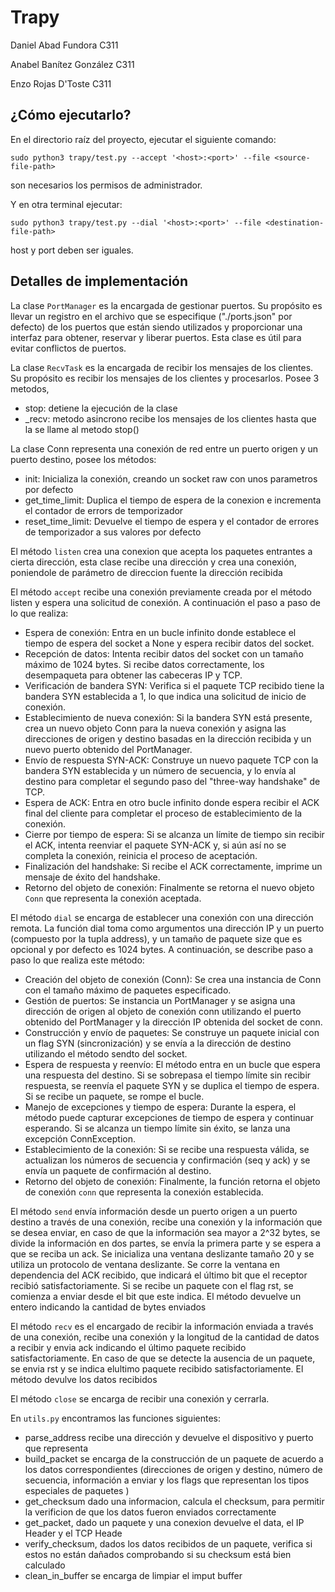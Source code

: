 # Trapy

Daniel Abad Fundora C311 

Anabel Banítez González C311 

Enzo Rojas D'Toste C311 

## ¿Cómo ejecutarlo?

En el directorio raíz del proyecto, ejecutar el siguiente comando:
```
sudo python3 trapy/test.py --accept '<host>:<port>' --file <source-file-path>
```
son necesarios los permisos de administrador.

Y en otra terminal ejecutar:
```
sudo python3 trapy/test.py --dial '<host>:<port>' --file <destination-file-path>
```
host y port deben ser iguales.

## Detalles de implementación

La clase ``PortManager`` es la encargada de gestionar puertos. Su propósito es llevar un registro en el archivo que se especifique ("./ports.json" por defecto) de los puertos que están siendo utilizados y proporcionar una interfaz para obtener, reservar y liberar puertos. Esta clase es útil para evitar conflictos de puertos.

La clase ``RecvTask`` es la encargada de recibir los mensajes de los clientes. Su propósito es recibir los mensajes de los clientes y procesarlos. Posee 3 metodos, 
    
- stop: detiene la ejecución de la clase
- _recv: metodo asincrono recibe los mensajes de los clientes hasta que la se llame al metodo stop()

La clase Conn representa una conexión de red entre un puerto origen y un puerto destino, posee los métodos:
      
-  init: Inicializa la conexión, creando un socket raw con unos parametros por defecto
-  get_time_limit: Duplica el tiempo de espera de la conexion e incrementa el contador de errors de temporizador
-  reset_time_limit: Devuelve el tiempo de espera y el contador de errores de temporizador a sus valores por defecto
 
El método ``listen`` crea una conexion que acepta los paquetes entrantes a cierta dirección, esta clase recibe una dirección y crea una conexión, poniendole de parámetro de direccion fuente la dirección recibida

El método ``accept`` recibe una conexión previamente creada por el método listen y espera una solicitud de conexión. A continuación el paso a paso de lo que realiza:

- Espera de conexión: Entra en un bucle infinito donde establece el tiempo de espera del socket a None y espera recibir datos del socket.
- Recepción de datos: Intenta recibir datos del socket con un tamaño máximo de 1024 bytes. Si recibe datos correctamente, los desempaqueta para obtener las cabeceras IP y TCP.
- Verificación de bandera SYN: Verifica si el paquete TCP recibido tiene la bandera SYN establecida a 1, lo que indica una solicitud de inicio de conexión.
- Establecimiento de nueva conexión: Si la bandera SYN está presente, crea un nuevo objeto Conn para la nueva conexión y asigna las direcciones de origen y destino basadas en la dirección recibida y un nuevo puerto obtenido del PortManager.
- Envío de respuesta SYN-ACK: Construye un nuevo paquete TCP con la bandera SYN establecida y un número de secuencia, y lo envía al destino para completar el segundo paso del "three-way handshake" de TCP.
- Espera de ACK: Entra en otro bucle infinito donde espera recibir el ACK final del cliente para completar el proceso de establecimiento de la conexión.
- Cierre por tiempo de espera: Si se alcanza un límite de tiempo sin recibir el ACK, intenta reenviar el paquete SYN-ACK y, si aún así no se completa la conexión, reinicia el proceso de aceptación.
- Finalización del handshake: Si recibe el ACK correctamente, imprime un mensaje de éxito del handshake.
- Retorno del objeto de conexión: Finalmente se retorna el nuevo objeto ``Conn`` que representa la conexión aceptada.

El método ``dial`` se encarga de establecer una conexión con una dirección remota. La función dial toma como argumentos una dirección IP y un puerto (compuesto por la tupla address), y un tamaño de paquete size que es opcional y por defecto es 1024 bytes. A continuación, se describe paso a paso lo que realiza este método:
-  Creación del objeto de conexión (Conn): Se crea una instancia de Conn con el tamaño máximo de paquetes especificado.
-  Gestión de puertos: Se instancia un PortManager y se asigna una dirección de origen al objeto de conexión conn utilizando el puerto obtenido del PortManager y la dirección IP obtenida del socket de conn.
-  Construcción y envío de paquetes: Se construye un paquete inicial con un flag SYN (sincronización) y se envía a la dirección de destino utilizando el método sendto del socket.
-  Espera de respuesta y reenvío: El método entra en un bucle que espera una respuesta del destino. Si se sobrepasa el tiempo límite sin recibir respuesta, se reenvía el paquete SYN y se duplica el tiempo de espera. Si se recibe un paquete, se rompe el bucle.
-  Manejo de excepciones y tiempo de espera: Durante la espera, el método puede capturar excepciones de tiempo de espera y continuar esperando. Si se alcanza un tiempo límite sin éxito, se lanza una excepción ConnException.
-  Establecimiento de la conexión: Si se recibe una respuesta válida, se actualizan los números de secuencia y confirmación (seq y ack) y se envía un paquete de confirmación al destino.
-  Retorno del objeto de conexión: Finalmente, la función retorna el objeto de conexión ``conn`` que representa la conexión establecida.

El método ``send`` envía información desde un puerto origen a un puerto destino a través de una conexión, recibe una conexión y la información que se desea enviar, en caso de que la información sea mayor a 2^32 bytes, se divide la información en dos partes, se envía la primera parte y se espera a que se reciba un ack. Se inicializa una ventana deslizante tamaño 20 y se utiliza un protocolo de ventana deslizante. Se corre la ventana en dependencia del ACK recibido, que indicará el último bit que el receptor recibió satisfactoriamente. Si se recibe un paquete con el flag rst, se comienza a enviar desde el bit que este indica. El método devuelve un entero indicando la cantidad de bytes enviados

El método ``recv`` es el encargado de recibir la información enviada a través de una conexión, recibe una conexión y la longitud de la cantidad de datos a recibir y envia ack indicando el último paquete recibido satisfactoriamente. En caso de que se detecte la ausencia de un paquete, se envia rst y se indica elultimo paquete recibido satisfactoriamente. El método devulve los datos recibidos

El método ``close`` se encarga de recibir una conexión y cerrarla.

En ``utils.py`` encontramos las funciones siguientes:
- parse_address recibe una dirección y devuelve el dispositivo y puerto que representa
- build_packet se encarga de la construcción de un paquete de acuerdo a los datos correspondientes (direcciones de origen y destino, número de secuencia, información a enviar y los flags que representan los tipos especiales de paquetes )
- get_checksum dado una informacion, calcula el checksum, para permitir la verificion de que los datos fueron enviados correctamente
- get_packet, dado un paquete y una conexion devuelve el data, el IP Header y el TCP Heade
- verify_checksum, dados los datos recibidos de un paquete, verifica si estos no están dañados comprobando si su checksum está bien calculado
- clean_in_buffer se encarga de limpiar el imput buffer